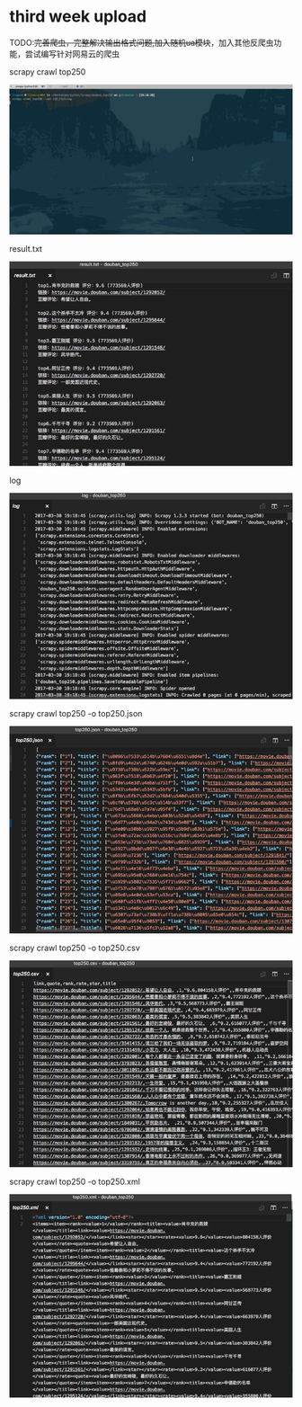# third week upload

TODO:<del>完善爬虫，完整解决输出格式问题,加入随机ua模块</del>，加入其他反爬虫功能，尝试编写针对网易云的爬虫

scrapy crawl top250

![terminal](https://github.com/livexia/douban_top250/blob/master/screenshots/run.gif)

result.txt

![result](https://github.com/livexia/douban_top250/blob/master/screenshots/result.png)

log

![log](https://github.com/livexia/douban_top250/blob/master/screenshots/log.png)

scrapy crawl top250 -o top250.json

![json](https://github.com/livexia/douban_top250/blob/master/screenshots/json.png)

scrapy crawl top250 -o top250.csv

![csv](https://github.com/livexia/douban_top250/blob/master/screenshots/csv.png)

scrapy crawl top250 -o top250.xml

![xml](https://github.com/livexia/douban_top250/blob/master/screenshots/xml.png)

